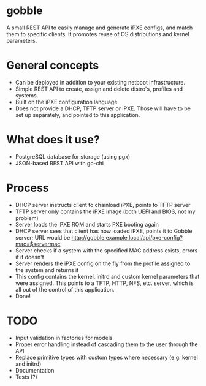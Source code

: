 # gobble

A small REST API to easily manage and generate iPXE configs, and match them to specific clients. It promotes reuse of OS distributions and kernel parameters.

# General concepts

- Can be deployed in addition to your existing netboot infrastructure.
- Simple REST API to create, assign and delete distro's, profiles and systems.
- Built on the iPXE configuration language.
- Does not provide a DHCP, TFTP server or iPXE. Those will have to be set up separately, and pointed to this application.

# What does it use?

- PostgreSQL database for storage (using pgx)
- JSON-based REST API with go-chi

# Process

- DHCP server instructs client to chainload iPXE, points to TFTP server
- TFTP server only contains the iPXE image (both UEFI and BIOS, not my problem)
- Server loads the iPXE ROM and starts PXE booting again
- DHCP server sees that client has now loaded iPXE, points it to Gobble server; URL would be http://gobble.example.local/api/pxe-config?mac=$servermac
- Server checks if a system with the specified MAC address exists, errors if it doesn't
- Server renders the iPXE config on the fly from the profile assigned to the system and returns it
- This config contains the kernel, initrd and custom kernel parameters that were assigned. This points to a TFTP, HTTP, NFS, etc. server, which is all out of the control of this application.
- Done!

# TODO
- Input validation in factories for models
- Proper error handling instead of cascading them to the user through the API
- Replace primitive types with custom types where necessary (e.g. kernel and initrd)
- Documentation
- Tests (?)
